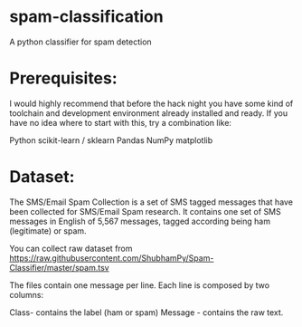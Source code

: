 # spam-classification
A python classifier for spam detection 

<h1> Prerequisites: </h1>
I would highly recommend that before the hack night you have some kind of toolchain and development environment already installed and ready. If you have no idea where to start with this, try a combination like:

Python
scikit-learn / sklearn
Pandas
NumPy
matplotlib

<h1> Dataset: </h1>
The SMS/Email Spam Collection is a set of SMS tagged messages that have been collected for SMS/Email Spam research. It contains one set of SMS messages in English of 5,567 messages, tagged according being ham (legitimate) or spam.

You can collect raw dataset from https://raw.githubusercontent.com/ShubhamPy/Spam-Classifier/master/spam.tsv 


The files contain one message per line. Each line is composed by two columns:

Class- contains the label (ham or spam)
Message - contains the raw text.
